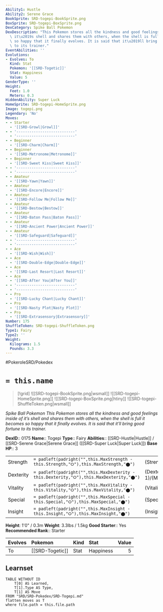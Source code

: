 ```yaml
---
Ability1: Hustle
Ability2: Serene Grace
BookSprite: SRD-togepi-BookSprite.png
BoxSprite: SRD-togepi-BoxSprite.png
DexCategory: Spike Ball Pokemon
DexDescription: "This Pokemon stores all the kindness and good feelings inside of\
  \ it\u2019s shell and shares them with others, when the shell is full it becomes\
  \ so happy that it finally evolves. It is said that it\u2019ll bring good fortune\
  \ to its trainer."
EventAbilities: ''
Evolutions:
- Evolves: To
  Kind: Stat
  Pokemon: '[[SRD-Togetic]]'
  Stat: Happiness
  Value: 5
GenderType: ''
Height:
  Feet: 1.0
  Meters: 0.3
HiddenAbility: Super Luck
HomeSprite: SRD-togepi-HomeSprite.png
Image: togepi.png
Legendary: 'No'
Moves:
- - Starter
  - '[[SRD-Growl|Growl]]'
- - '---------------------------'
  - '---------------------------'
- - Beginner
  - '[[SRD-Charm|Charm]]'
- - Beginner
  - '[[SRD-Metronome|Metronome]]'
- - Beginner
  - '[[SRD-Sweet Kiss|Sweet Kiss]]'
- - '---------------------------'
  - '---------------------------'
- - Amateur
  - '[[SRD-Yawn|Yawn]]'
- - Amateur
  - '[[SRD-Encore|Encore]]'
- - Amateur
  - '[[SRD-Follow Me|Follow Me]]'
- - Amateur
  - '[[SRD-Bestow|Bestow]]'
- - Amateur
  - '[[SRD-Baton Pass|Baton Pass]]'
- - Amateur
  - '[[SRD-Ancient Power|Ancient Power]]'
- - Amateur
  - '[[SRD-Safeguard|Safeguard]]'
- - '---------------------------'
  - '---------------------------'
- - Ace
  - '[[SRD-Wish|Wish]]'
- - Ace
  - '[[SRD-Double-Edge|Double-Edge]]'
- - Ace
  - '[[SRD-Last Resort|Last Resort]]'
- - Ace
  - '[[SRD-After You|After You]]'
- - '---------------------------'
  - '---------------------------'
- - Pro
  - '[[SRD-Lucky Chant|Lucky Chant]]'
- - Pro
  - '[[SRD-Nasty Plot|Nasty Plot]]'
- - Pro
  - '[[SRD-Extrasensory|Extrasensory]]'
Number: 175
ShuffleToken: SRD-togepi-ShuffleToken.png
Type1: Fairy
Type2: ''
Weight:
  Kilograms: 1.5
  Pounds: 3.3
---
```


#PokeroleSRD/Pokedex

# `= this.name`

> [!grid]
> ![[SRD-togepi-BookSprite.png|wsmall]]
> ![[SRD-togepi-HomeSprite.png]]
> ![[SRD-togepi-BoxSprite.png|htiny]]
> ![[SRD-togepi-ShuffleToken.png|wsmall]]


*Spike Ball Pokemon*
*This Pokemon stores all the kindness and good feelings inside of it’s shell and shares them with others, when the shell is full it becomes so happy that it finally evolves. It is said that it’ll bring good fortune to its trainer.*

**DexID**:: 0175
**Name**:: Togepi
**Type**:: Fairy
**Abilities**:: [[SRD-Hustle|Hustle]] / [[SRD-Serene Grace|Serene Grace]] ([[SRD-Super Luck|Super Luck]])
**Base HP**:: 3

|           |                                                                                        |                                          |
| --------- | -------------------------------------------------------------------------------------- | ---------------------------------------- |
| Strength  | `= padleft(padright("",this.MaxStrength - this.Strength,"⭘"),this.MaxStrength,"⬤")`    | (Strength::1)/(MaxStrength::3)   |
| Dexterity | `= padleft(padright("",this.MaxDexterity - this.Dexterity,"⭘"),this.MaxDexterity,"⬤")` | (Dexterity:: 1)/(MaxDexterity::3) |
| Vitality  | `= padleft(padright("",this.MaxVitality - this.Vitality,"⭘"),this.MaxVitality,"⬤")`    | (Vitality::2)/(MaxVitality::4)   |
| Special   | `= padleft(padright("",this.MaxSpecial - this.Special,"⭘"),this.MaxSpecial,"⬤")`       | (Special::1)/(MaxSpecial::3)     |
| Insight   | `= padleft(padright("",this.MaxInsight - this.Insight,"⭘"),this.MaxInsight,"⬤")`       | (Insight::2)/(MaxInsight::4)     |

**Height**: 1'0" / 0.3m
**Weight**: 3.3lbs / 1.5kg
**Good Starter**:: Yes
**Recommended Rank**:: Starter

| Evolves   | Pokemon         | Kind   | Stat      |   Value |
|:----------|:----------------|:-------|:----------|--------:|
| To        | [[SRD-Togetic]] | Stat   | Happiness |       5 |

## Learnset

```dataview
TABLE WITHOUT ID
    T[0] AS Learned,
    T[1].Type AS Type,
    T[1] AS Move
FROM "SRD/SRD-Pokedex/SRD-Togepi.md"
flatten moves as T
where file.path = this.file.path
```
